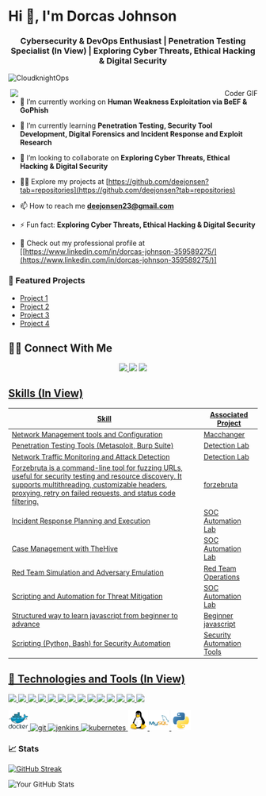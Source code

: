 <h1 align="left">Hi 👋, I'm Dorcas Johnson</h1>
<h3 align="center">Cybersecurity & DevOps Enthusiast | Penetration Testing Specialist (In View) | Exploring Cyber Threats, Ethical Hacking & Digital Security</h3>
<p align="left"> <img src="https://komarev.com/ghpvc/?username=CloudknightOps&label=Profile%20views&color=0e75b6&style=flat" alt="CloudknightOps" /> </p>
<p align="right"> <img src="https://media.giphy.com/media/SWoSkN6DxTszqIKEqv/giphy.gif" alt="Coder GIF" align="right" width="500"> </p>

<p> 


- 🔭 I’m currently working on **Human Weakness Exploitation via BeEF & GoPhish**

- 🌱 I’m currently learning **Penetration Testing, Security Tool Development, Digital Forensics and Incident Response and Exploit Research**

- 👯 I’m looking to collaborate on **Exploring Cyber Threats, Ethical Hacking & Digital Security**

- 👨‍💻 Explore my projects at [https://github.com/deejonsen?tab=repositories](https://github.com/deejonsen?tab=repositories)

- 📫 How to reach me **deejonsen23@gmail.com**

- ⚡ Fun fact: **Exploring Cyber Threats, Ethical Hacking & Digital Security**

- 📄 Check out my professional profile at [[https://www.linkedin.com/in/dorcas-johnson-359589275/](https://www.linkedin.com/in/dorcas-johnson-359589275/)]

</p>


### 🚀 Featured Projects  
- [Project 1](https://github.com/deejonsen/Web_pentesting) 
- [Project 2](https://github.com/deejonsen/Steghide_Task.md)
- [Project 3](https://github.com/deejonsen/Exploitation_Task)
- [Project 4](https://github.com/deejonsen/Advanced_Persistent_Threat)


</p>


## 🤝🌐 Connect With Me 

<p align="center">
  <a href="https://www.linkedin.com/in/dorcas-johnson-359589275"><img src="https://img.shields.io/badge/linkedin-%230077B5.svg?&style=for-the-badge&logo=linkedin&logoColor=white" height=25> </a>
  <a href="mailto:deejonsen23@gmail."><img src="https://img.shields.io/badge/gmail-%EA4335.svg?&style=for-the-badge&logo=gmail&logoColor=white" height=25></a>
  <a href="https://www.x.com/DorcasJohn38680"><img src="https://img.shields.io/badge/Twitter-1DA1F2?style=for-the-badge&logo=twitter&logoColor=white"


</p> 


 ## Skills (In View)

| Skill                                         | Associated Project         |
|-----------------------------------------------|----------------------------|
| Network Management tools and Configuration          | <a href="https://github.com/">Macchanger</a>|
| Penetration Testing Tools (Metasploit, Burp Suite)          | <a href="https://github.com/">Detection Lab</a>|
| Network Traffic Monitoring and Attack Detection | <a href="https://google.com">Detection Lab</a>|
| Forzebruta is a command-line tool for fuzzing URLs, useful for security testing and resource discovery. It supports multithreading, customizable headers, proxying, retry on failed requests, and status code filtering.         | <a href="https://github.com/">forzebruta</a>|
| Incident Response Planning and Execution      | SOC Automation Lab|
| Case Management with TheHive                  | SOC Automation Lab|
| Red Team Simulation and Adversary Emulation   | Red Team Operations|
| Scripting and Automation for Threat Mitigation | SOC Automation Lab|
| Structured way to learn javascript from beginner to advance | <a href="https://github.com/">Beginner javascript</a>|
| Scripting (Python, Bash) for Security Automation | Security Automation Tools|


</p> 


## 🔧 Technologies and Tools (In View)

![](https://img.shields.io/badge/Cloud-AWS-informational?style=flat&logo=amazon-aws&logoColor=white&color=2bbc8a)
![](https://img.shields.io/badge/Code-NodeJS-informational?style=flat&logo=node.js&logoColor=white&color=2bbc8a)
![](https://img.shields.io/badge/Code-Python-informational?style=flat&logo=python&logoColor=white&color=2bbc8a)
![](https://img.shields.io/badge/VCS-Git-informational?style=flat&logo=git&logoColor=white&color=2bbc8a)
![](https://img.shields.io/badge/Hub-Github-informational?style=flat&logo=github&logoColor=white&color=2bbc8a)
![](https://img.shields.io/badge/OS-Linux-informational?style=flat&logo=linux&logoColor=white&color=2bbc8a)
![](https://img.shields.io/badge/Linux-Ubuntu-informational?style=flat&logo=ubuntu&logoColor=white&color=2bbc8a)
![](https://img.shields.io/badge/Shell-Bash-informational?style=flat&logo=gnu-bash&logoColor=white&color=2bbc8a)
![](https://img.shields.io/badge/IaC-Terraform-informational?style=flat&logo=terraform&logoColor=white&color=2bbc8a)
![](https://img.shields.io/badge/CI/CD-CircleCI-informational?style=flat&logo=circleci&logoColor=white&color=2bbc8a)
![](https://img.shields.io/badge/Configuration_Management-Ansible-informational?style=flat&logo=ansible&logoColor=white&color=2bbc8a)
![](https://img.shields.io/badge/Reverse_Proxy/Web_Server-Nginx-informational?style=flat&logo=nginx&logoColor=white&color=2bbc8a)
![](https://img.shields.io/badge/Monitoring-Prometheus-informational?style=flat&logo=prometheus&logoColor=white&color=2bbc8a)
![](https://img.shields.io/badge/Cluster_Provisioning-kops-informational?style=flat&logo=<LOGO_NAME>&logoColor=white&color=2bbc8a)
<p align="left"> <a href="https://www.docker.com/" target="_blank" rel="noreferrer"> <img src="https://raw.githubusercontent.com/devicons/devicon/master/icons/docker/docker-original-wordmark.svg" alt="docker" width="40" height="40"/> </a> <a href="https://git-scm.com/" target="_blank" rel="noreferrer"> <img src="https://www.vectorlogo.zone/logos/git-scm/git-scm-icon.svg" alt="git" width="40" height="40"/> </a> <a href="https://www.jenkins.io" target="_blank" rel="noreferrer"> <img src="https://www.vectorlogo.zone/logos/jenkins/jenkins-icon.svg" alt="jenkins" width="40" height="40"/> </a> <a href="https://kubernetes.io" target="_blank" rel="noreferrer"> <img src="https://www.vectorlogo.zone/logos/kubernetes/kubernetes-icon.svg" alt="kubernetes" width="40" height="40"/> </a> <a href="https://www.linux.org/" target="_blank" rel="noreferrer"> <img src="https://raw.githubusercontent.com/devicons/devicon/master/icons/linux/linux-original.svg" alt="linux" width="40" height="40"/> </a> <a href="https://www.mysql.com/" target="_blank" rel="noreferrer"> <img src="https://raw.githubusercontent.com/devicons/devicon/master/icons/mysql/mysql-original-wordmark.svg" alt="mysql" width="40" height="40"/> </a> <a href="https://www.python.org" target="_blank" rel="noreferrer"> <img src="https://raw.githubusercontent.com/devicons/devicon/master/icons/python/python-original.svg" alt="python" width="40" height="40"/> </a> 



</p>


### 📈 Stats  
[![GitHub Streak](https://streak-stats.demolab.com?user=deejonsen&theme=dark)](https://git.io/streak-stats)


</p>


![Your GitHub Stats](https://github-readme-stats.vercel.app/api?username=deejonsen&show_icons=true&theme=radical)  

